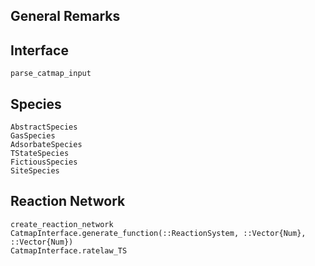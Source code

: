 ## General Remarks

## Interface
```@docs
parse_catmap_input
```

## Species
```@docs
AbstractSpecies
GasSpecies
AdsorbateSpecies
TStateSpecies
FictiousSpecies
SiteSpecies
```

## Reaction Network
```@docs
create_reaction_network
CatmapInterface.generate_function(::ReactionSystem, ::Vector{Num}, ::Vector{Num})
CatmapInterface.ratelaw_TS
```